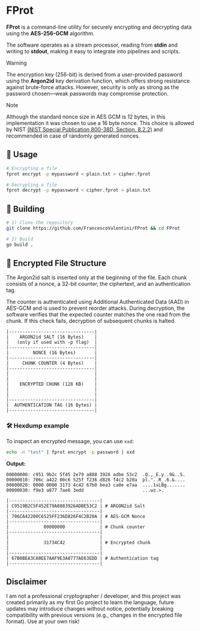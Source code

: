 # FProt

**FProt** is a command-line utility for securely encrypting and decrypting data using the **AES-256-GCM** algorithm.

The software operates as a stream processor, reading from **stdin** and writing to **stdout**, making it easy to integrate into pipelines and scripts. 

> [!WARNING] 
> The encryption key (256-bit) is derived from a user-provided password using the **Argon2id** key derivation function, which offers strong resistance against brute-force attacks. However, security is only as strong as the password chosen—weak passwords may compromise protection.  

> [!NOTE]
> Although the standard nonce size in AES GCM is 12 bytes, in this implementation it was chosen to use a 16 byte nonce. This choice is allowed by NIST [(NIST Special Publication 800-38D, Section. 8.2.2)](https://csrc.nist.gov/pubs/sp/800/38/d/final) and recommended in case of randomly generated nonces.
## 🚀 Usage
```sh
# Encrypting a file
fprot encrypt -p mypassword < plain.txt > cipher.fprot

# Decrypting a file
fprot decrypt -p mypassword < cipher.fprot > plain.txt
```

## 🔧 Building
```sh
# 1) Clone the repository 
git clone https://github.com/FrancescoValentini/FProt && cd FProt

# 2) Build
go build .
```

## 📜 Encrypted File Structure
The Argon2id salt is inserted only at the beginning of the file. Each chunk consists of a nonce, a 32-bit counter, the ciphertext, and an authentication tag.

The counter is authenticated using Additional Authenticated Data (AAD) in AES-GCM and is used to prevent reorder attacks. During decryption, the software verifies that the expected counter matches the one read from the chunk. If this check fails, decryption of subsequent chunks is halted.
```text
|--------------------------------|
|    ARGON2id SALT (16 Bytes)    |
|   (only if used with -p flag)  |
|--------------------------------|
|         NONCE (16 Bytes)       |
|--------------------------------|
|     CHUNK COUNTER (4 Bytes)    |
|--------------------------------|
|                                |
|                                |
|    ENCRYPTED CHUNK (128 KB)    |
|                                |
|                                |
|--------------------------------|
|  AUTHENTICATION TAG (16 Bytes) |
|--------------------------------|
```
### 🛠 Hexdump example
To inspect an encrypted message, you can use `xxd`:
```bash
echo -n "test" | fprot encrypt -p password | xxd
```
**Output:**
```text
00000000: c951 9b2c 5f45 2e79 a888 3926 adbe 53c2  .Q.,_E.y..9&..S.
00000010: 706c a422 00c6 525f f236 d826 f4c2 b20a  pl."..R_.6.&....
00000020: 0000 0000 3173 4c42 67b0 bea3 ca0e e7aa  ....1sLBg.......
00000030: f9e3 a877 7ae6 3edd                      ...wz.>.
```
```text
|----------------------------------|
| C9519B2C5F452E79A8883926ADBE53C2 | # ARGON2id Salt
|----------------------------------|
| 706CA42200C6525FF236D826F4C2B20A | # AES-GCM Nonce 
|----------------------------------|
|             00000000             | # Chunk counter
|----------------------------------|
|                                  |
|             31734C42             | # Encrypted chunk
|                                  |
|----------------------------------|
| 67B0BEA3CA0EE7AAF9E3A8777AE63EDD | # Authentication tag
|----------------------------------|
```
## Disclaimer
I am not a professional cryptographer / developer, and this project was created primarily as my first Go project to learn the language, future updates may introduce changes without notice, potentially breaking compatibility with previous versions (e.g., changes in the encrypted file format). Use at your own risk!